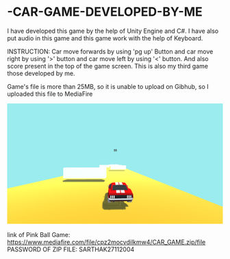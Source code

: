 # -CAR-GAME-DEVELOPED-BY-ME

I have developed this game by the help of Unity Engine and C#. I have also put audio in this game and this game work with the help of Keyboard. 

INSTRUCTION: Car move forwards by using 'pg up' Button and car move right by using '>' button and car move left by using '<' button. And also score present in the top of the game screen. This is also my third game those developed by me.

Game's file is more than 25MB, so it is unable to upload on Gibhub, so I uploaded this file to MediaFire

![images alt](https://github.com/sarthakbansal2004/-CAR-GAME-DEVELOPED-BY-ME/blob/e8b8fe0be102f2ed303a1a369b055e056c1f2be6/Capture.PNG)

link of Pink Ball Game: https://www.mediafire.com/file/cpz2mocvdilkmw4/CAR_GAME.zip/file
PASSWORD OF ZIP FILE: SARTHAK27112004
